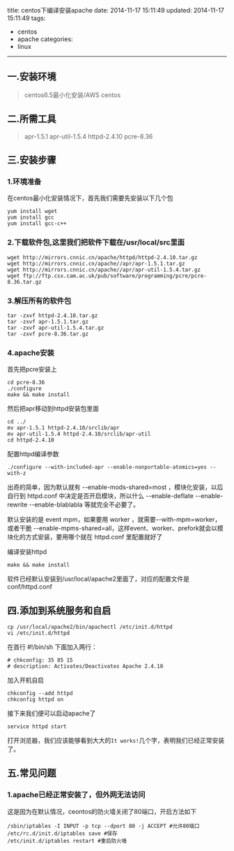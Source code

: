 title: centos下编译安装apache
date: 2014-11-17 15:11:49
updated: 2014-11-17 15:11:49
tags: 
- centos
- apache
categories: 
- linux
---
## 一.安装环境

>centos6.5最小化安装/AWS centos

## 二.所需工具

>apr-1.5.1
>apr-util-1.5.4
>httpd-2.4.10
>pcre-8.36
<!-- more -->
## 三.安装步骤

### 1.环境准备

在centos最小化安装情况下，首先我们需要先安装以下几个包

```
yum install wget
yum install gcc
yum install gcc-c++
```

### 2.下载软件包,这里我们把软件下载在/usr/local/src里面

```
wget http://mirrors.cnnic.cn/apache/httpd/httpd-2.4.10.tar.gz
wget http://mirrors.cnnic.cn/apache//apr/apr-1.5.1.tar.gz
wget http://mirrors.cnnic.cn/apache//apr/apr-util-1.5.4.tar.gz
wget ftp://ftp.csx.cam.ac.uk/pub/software/programming/pcre/pcre-8.36.tar.gz
```

### 3.解压所有的软件包

```
tar -zxvf httpd-2.4.10.tar.gz
tar -zxvf apr-1.5.1.tar.gz
tar -zxvf apr-util-1.5.4.tar.gz
tar -zxvf pcre-8.36.tar.gz
```

### 4.apache安装

首先把pcre安装上

```
cd pcre-8.36
./configure
make && make install
```

然后把apr移动到httpd安装包里面

```
cd ../
mv apr-1.5.1 httpd-2.4.10/srclib/apr
mv apr-util-1.5.4 httpd-2.4.10/srclib/apr-util
cd httpd-2.4.10
```

配置httpd编译参数

```
./configure --with-included-apr --enable-nonportable-atomics=yes --with-z
```

出奇的简单，因为默认就有 --enable-mods-shared=most ，模块化安装，以后自行到 httpd.conf 中决定是否开启模块，所以什么 --enable-deflate --enable-rewrite --enable-blablabla 等就完全不必要了。

默认安装的是 event mpm，如果要用 worker ，就需要--with-mpm=worker，或者干脆 --enable-mpms-shared=all，这样event、worker、prefork就会以模块化的方式安装，要用哪个就在 httpd.conf 里配置就好了

编译安装httpd

```
make && make install
```

软件已经默认安装到/usr/local/apache2里面了，对应的配置文件是conf/httpd.conf

## 四.添加到系统服务和自启

```
cp /usr/local/apache2/bin/apachectl /etc/init.d/httpd
vi /etc/init.d/httpd
```

在首行 #!/bin/sh 下面加入两行：

```
# chkconfig: 35 85 15
# description: Activates/Deactivates Apache 2.4.10
```

加入开机自启

```
chkconfig --add httpd
chkconfig httpd on
```

接下来我们便可以启动apache了

```
service httpd start
```

打开浏览器，我们应该能够看到大大的`It works!`几个字，表明我们已经正常安装了。

## 五.常见问题

### 1.apache已经正常安装了，但外网无法访问

这是因为在默认情况，ceontos的防火墙关闭了80端口，开启方法如下

```
/sbin/iptables -I INPUT -p tcp --dport 80 -j ACCEPT #允许80端口
/etc/rc.d/init.d/iptables save #保存
/etc/init.d/iptables restart #重启防火墙
```
